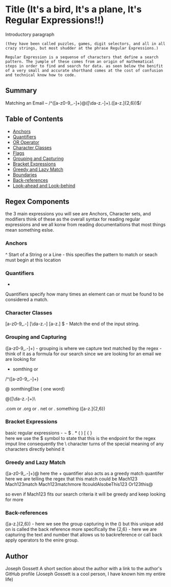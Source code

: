 # Title (It's a bird, It's a plane, It's Regular Expressions!!)

Introductory paragraph 

    (they have been called puzzles, games, digit selectors, and all in all crazy strings, but most shudder at the phrase Regular Expressions.)

    Regular Expression is a sequense of characters that define a search pattern. The jumple of these comes from an origin of mathematical steps in order to find and search for data. as seen below the benifit of a very small and accurate shorthand comes at the cost of confusion and technical know how to code.


## Summary

Matching an Email – /^([a-z0-9_\.-]+)@([\da-z\.-]+)\.([a-z\.]{2,6})$/

## Table of Contents

- [Anchors](#anchors)
- [Quantifiers](#quantifiers)
- [OR Operator](#or-operator)
- [Character Classes](#character-classes)
- [Flags](#flags)
- [Grouping and Capturing](#grouping-and-capturing)
- [Bracket Expressions](#bracket-expressions)
- [Greedy and Lazy Match](#greedy-and-lazy-match)
- [Boundaries](#boundaries)
- [Back-references](#back-references)
- [Look-ahead and Look-behind](#look-ahead-and-look-behind)

## Regex Components

the 3 main expressions you will see are Anchors, Character sets, and modifiers
think of these as the overall syntax for reading regular expressions and we all konw from reading documentaitions that most things 
mean something eslse.

### Anchors
^ 
Start of a String or a Line - this specifies the pattern to match or seach must begin at this location

### Quantifiers
+
Quantifiers specify how many times an element can or must be found to be considered a match.

### Character Classes

[a-z0-9_\.-] [\da-z\.-] [a-z\.]
$ - Match the end of the input string. 

### Grouping and Capturing

([a-z0-9_\.-]+)  - grouping is where we capture text matched by the regex - think of it as a formula for our search 
since we are looking for an email we are looking for 
- somthing or  

/^([a-z0-9_\.-]+)

@ somthingElse ( one word)

@([\da-z\.-]+)\

.com or .org or . net or . something 
([a-z\.]{2,6})

### Bracket Expressions

basic regular expressions - ¬ $ . * \( \) [ \{ \} \
here we use the $ symbol to state that this is the endpoint for the regex imput line 
consequently the \ character turns of the special meaning of any characters directly behind it

### Greedy and Lazy Match

([a-z0-9_\.-]+)@
here the + quantifier also acts as a greedy match quantifer
here we are telling the regex that this match could be 
Mach123
Mach123match
Mach123matchmore
ItcouldAlsobeThis123
Or123this@

so even if Mach123 fits our search criteria it will be greedy and keep looking for more 


### Back-references

([a-z\.]{2,6}) - here we see the group capturing in the () but this unique add on is called the back reference
more specifically the {2,6} - here we are capturing the text and number that allows us to backreference or call back apply 
operators to the enire group.




## Author
 Joseph Gossett
A short section about the author with a link to the author's GitHub profile (Joseph Gossett is a cool person, I have known him my entire life)
